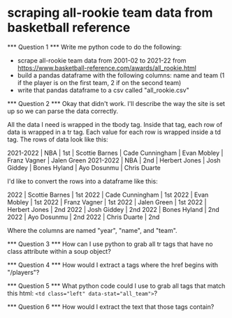 # scraping all-rookie team data from basketball reference

*** Question 1 ***
Write me python code to do the following:
- scrape all-rookie team data from 2001-02 to 2021-22 from https://www.basketball-reference.com/awards/all_rookie.html
- build a pandas dataframe with the following columns: name and team (1 if the player is on the first team, 2 if on the second team)
- write that pandas dataframe to a csv called "all_rookie.csv"

*** Question 2 ***
Okay that didn't work. I'll describe the way the site is set up so we can parse the data correctly.

All the data I need is wrapped in the tbody tag. Inside that tag, each row of data is wrapped in a tr tag. Each value for each row is wrapped inside a td tag.
The rows of data look like this:

2021-2022 | NBA | 1st | Scottie Barnes | Cade Cunningham | Evan Mobley | Franz Vagner | Jalen Green
2021-2022 | NBA | 2nd | Herbert Jones | Josh Giddey | Bones Hyland | Ayo Dosunmu | Chris Duarte

I'd like to convert the rows into a dataframe like this:

2022 | Scottie Barnes | 1st
2022 | Cade Cunningham | 1st
2022 | Evan Mobley | 1st
2022 | Franz Vagner | 1st
2022 | Jalen Green | 1st
2022 | Herbert Jones | 2nd
2022 | Josh Giddey | 2nd
2022 | Bones Hyland | 2nd
2022 | Ayo Dosunmu | 2nd
2022 | Chris Duarte | 2nd

Where the columns are named "year", "name", and "team".

*** Question 3 ***
How can I use python to grab all tr tags that have no class attribute within a soup object?

*** Question 4 ***
How would I extract a tags where the href begins with "/players"?

*** Question 5 ***
What python code could I use to grab all tags that match this html: `<td class="left" data-stat="all_team">`?

*** Question 6 ***
How would I extract the text that those tags contain?